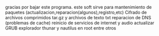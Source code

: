 gracias por  bajar este programa.
este soft sirve para mantenimiento de paquetes (actualizacion,reparacion(algunos),registro,etc)
Cifrado de archivos comprimidos tar.gz y archivos de texto txt
reparacion de DNS (problemas de cache)
reinicio de servicios de internet y audio
actualizar GRUB 
explorador thunar y nautilus en root
entre otros
